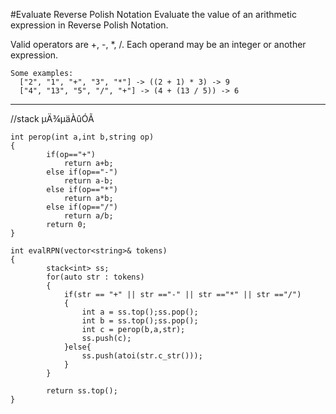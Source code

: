 #Evaluate Reverse Polish Notation
Evaluate the value of an arithmetic expression in Reverse Polish Notation.

Valid operators are +, -, *, /. Each operand may be an integer or another expression.

```
Some examples:
  ["2", "1", "+", "3", "*"] -> ((2 + 1) * 3) -> 9
  ["4", "13", "5", "/", "+"] -> (4 + (13 / 5)) -> 6
```


---


 //stack µÄ¾­µäÀûÓÃ

``` 
int perop(int a,int b,string op)
{
        if(op=="+")
            return a+b;
        else if(op=="-")
            return a-b;
        else if(op=="*")
            return a*b;
        else if(op=="/")
            return a/b;
        return 0;
}
    
int evalRPN(vector<string>& tokens)
{
        stack<int> ss;
        for(auto str : tokens)
        {
            if(str == "+" || str =="-" || str =="*" || str =="/")
            {
                int a = ss.top();ss.pop();
                int b = ss.top();ss.pop();
                int c = perop(b,a,str);
                ss.push(c);
            }else{
                ss.push(atoi(str.c_str()));
            }
        }
        
        return ss.top();
}
```